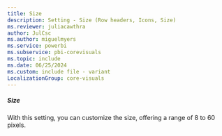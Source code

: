 ```yaml
---
title: Size
description: Setting - Size (Row headers, Icons, Size)
ms.reviewer: juliacawthra
author: JulCsc
ms.author: miguelmyers
ms.service: powerbi
ms.subservice: pbi-corevisuals
ms.topic: include
ms.date: 06/25/2024
ms.custom: include file - variant
LocalizationGroup: core-visuals
---
```

##### Size

With this setting, you can customize the size, offering a range of 8 to 60 pixels.
